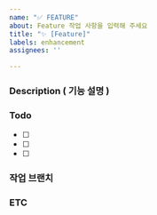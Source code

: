 ```yaml
---
name: "✅ FEATURE"
about: Feature 작업 사항을 입력해 주세요
title: "✨ [Feature]"
labels: enhancement
assignees: ''

---
```


### Description ( 기능 설명 )


### Todo

- [ ]
- [ ]
- [ ]

### 작업 브랜치

### ETC
